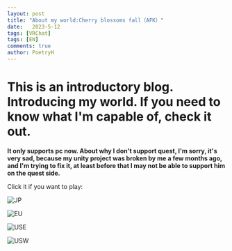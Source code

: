 ```yaml
--- 
layout: post
title: "About my world:Cherry blossoms fall（AFK）"
date:   2023-5-12
tags: [VRChat]
tags: [EN]
comments: true
author: PoetryH
--- 
```


# This is an introductory blog. Introducing my world. If you need to know what I'm capable of, check it out.

**It only supports pc now. About why I don't support quest, I'm sorry, it's very sad, because my unity project was broken by me a few months ago, and I'm trying to fix it, at least before that I may not be able to support him on the quest side.**




Click it if you want to play:

![JP](def4)

![EU](def3)

![USE](def2)

![USW](def)



[def]: https://vrchat.com/home/launch?worldId=wrld_188bdfa3-0133-41fc-82a6-84c701a60314&instanceId=79236~region(us)
[def2]: https://vrchat.com/home/launch?worldId=wrld_188bdfa3-0133-41fc-82a6-84c701a60314&instanceId=65505~region(use)
[def3]: https://vrchat.com/home/launch?worldId=wrld_188bdfa3-0133-41fc-82a6-84c701a60314&instanceId=64445~region(eu)
[def4]: https://vrchat.com/home/launch?worldId=wrld_188bdfa3-0133-41fc-82a6-84c701a60314&instanceId=18887~region(jp)
